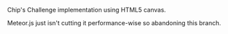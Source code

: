 Chip's Challenge implementation using HTML5 canvas.

Meteor.js just isn't cutting it performance-wise so abandoning this branch.